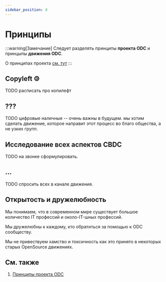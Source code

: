 ```yaml
---
sidebar_position: 4
---
```

# Принципы
:::warning[Замечание]
Следует разделять принципы
**проекта ODC**
и принцыпы
**движения ODC**.

О принципах проекта [см. тут](../ODC-project/why-open.md#принципы-проекта)
:::


## Copyleft 🄯

TODO расписать про копилефт

## ???

TODO
цифровые наличные -- очень важны в будущем.
мы хотим сделать движение,
которое направит этот процесс во благо общества,
а не узких групп.

## Исследование всех аспектов CBDC

TODO на звонке сформулировать.

## ... 

TODO спросить всех в канале движения.

## Открытость и дружелюбность

Мы понимаем,
что в современном мире
существует большое количество
IT профессий
и около-IT-шных профессий.

Мы дружелюбны к каждому,
кто обратиться за помощью к
ODC сообществу.

Мы не привествуем хамство и токсичность
как это принято
в некоторых старых
OpenSource движениях.


## См. также

1. [Принципы проекта ODC](../ODC-project/why-open.md#принципы-проекта)